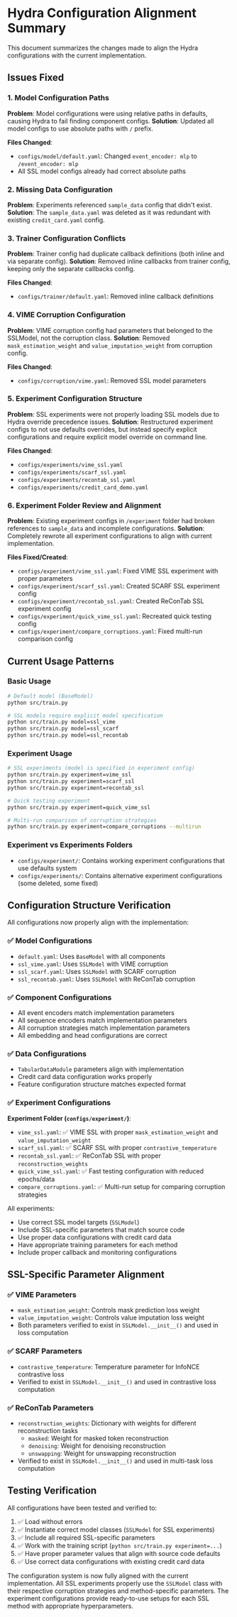 # Hydra Configuration Alignment Summary

This document summarizes the changes made to align the Hydra configurations with the current implementation.

## Issues Fixed

### 1. Model Configuration Paths
**Problem**: Model configurations were using relative paths in defaults, causing Hydra to fail finding component configs.
**Solution**: Updated all model configs to use absolute paths with `/` prefix.

**Files Changed**:
- `configs/model/default.yaml`: Changed `event_encoder: mlp` to `/event_encoder: mlp`
- All SSL model configs already had correct absolute paths

### 2. Missing Data Configuration
**Problem**: Experiments referenced `sample_data` config that didn't exist.
**Solution**: The `sample_data.yaml` was deleted as it was redundant with existing `credit_card.yaml` config.

### 3. Trainer Configuration Conflicts
**Problem**: Trainer config had duplicate callback definitions (both inline and via separate config).
**Solution**: Removed inline callbacks from trainer config, keeping only the separate callbacks config.

**Files Changed**:
- `configs/trainer/default.yaml`: Removed inline callback definitions

### 4. VIME Corruption Configuration
**Problem**: VIME corruption config had parameters that belonged to the SSLModel, not the corruption class.
**Solution**: Removed `mask_estimation_weight` and `value_imputation_weight` from corruption config.

**Files Changed**:
- `configs/corruption/vime.yaml`: Removed SSL model parameters

### 5. Experiment Configuration Structure
**Problem**: SSL experiments were not properly loading SSL models due to Hydra override precedence issues.
**Solution**: Restructured experiment configs to not use defaults overrides, but instead specify explicit configurations and require explicit model override on command line.

**Files Changed**:
- `configs/experiments/vime_ssl.yaml`
- `configs/experiments/scarf_ssl.yaml` 
- `configs/experiments/recontab_ssl.yaml`
- `configs/experiments/credit_card_demo.yaml`

### 6. Experiment Folder Review and Alignment
**Problem**: Existing experiment configs in `/experiment` folder had broken references to `sample_data` and incomplete configurations.
**Solution**: Completely rewrote all experiment configurations to align with current implementation.

**Files Fixed/Created**:
- `configs/experiment/vime_ssl.yaml`: Fixed VIME SSL experiment with proper parameters
- `configs/experiment/scarf_ssl.yaml`: Created SCARF SSL experiment config  
- `configs/experiment/recontab_ssl.yaml`: Created ReConTab SSL experiment config
- `configs/experiment/quick_vime_ssl.yaml`: Recreated quick testing config
- `configs/experiment/compare_corruptions.yaml`: Fixed multi-run comparison config

## Current Usage Patterns

### Basic Usage
```bash
# Default model (BaseModel)
python src/train.py

# SSL models require explicit model specification
python src/train.py model=ssl_vime
python src/train.py model=ssl_scarf
python src/train.py model=ssl_recontab
```

### Experiment Usage
```bash
# SSL experiments (model is specified in experiment config)
python src/train.py experiment=vime_ssl
python src/train.py experiment=scarf_ssl
python src/train.py experiment=recontab_ssl

# Quick testing experiment
python src/train.py experiment=quick_vime_ssl

# Multi-run comparison of corruption strategies
python src/train.py experiment=compare_corruptions --multirun
```

### Experiment vs Experiments Folders
- `configs/experiment/`: Contains working experiment configurations that use defaults system
- `configs/experiments/`: Contains alternative experiment configurations (some deleted, some fixed)

## Configuration Structure Verification

All configurations now properly align with the implementation:

### ✅ Model Configurations
- `default.yaml`: Uses `BaseModel` with all components
- `ssl_vime.yaml`: Uses `SSLModel` with VIME corruption
- `ssl_scarf.yaml`: Uses `SSLModel` with SCARF corruption  
- `ssl_recontab.yaml`: Uses `SSLModel` with ReConTab corruption

### ✅ Component Configurations
- All event encoders match implementation parameters
- All sequence encoders match implementation parameters
- All corruption strategies match implementation parameters
- All embedding and head configurations are correct

### ✅ Data Configurations
- `TabularDataModule` parameters align with implementation
- Credit card data configuration works properly
- Feature configuration structure matches expected format

### ✅ Experiment Configurations
**Experiment Folder (`configs/experiment/`)**:
- `vime_ssl.yaml`: ✅ VIME SSL with proper `mask_estimation_weight` and `value_imputation_weight`
- `scarf_ssl.yaml`: ✅ SCARF SSL with proper `contrastive_temperature` 
- `recontab_ssl.yaml`: ✅ ReConTab SSL with proper `reconstruction_weights`
- `quick_vime_ssl.yaml`: ✅ Fast testing configuration with reduced epochs/data
- `compare_corruptions.yaml`: ✅ Multi-run setup for comparing corruption strategies

All experiments:
- Use correct SSL model targets (`SSLModel`)
- Include SSL-specific parameters that match source code
- Use proper data configurations with credit card data
- Have appropriate training parameters for each method
- Include proper callback and monitoring configurations

## SSL-Specific Parameter Alignment

### ✅ VIME Parameters
- `mask_estimation_weight`: Controls mask prediction loss weight
- `value_imputation_weight`: Controls value imputation loss weight
- Both parameters verified to exist in `SSLModel.__init__()` and used in loss computation

### ✅ SCARF Parameters  
- `contrastive_temperature`: Temperature parameter for InfoNCE contrastive loss
- Verified to exist in `SSLModel.__init__()` and used in contrastive loss computation

### ✅ ReConTab Parameters
- `reconstruction_weights`: Dictionary with weights for different reconstruction tasks
  - `masked`: Weight for masked token reconstruction
  - `denoising`: Weight for denoising reconstruction
  - `unswapping`: Weight for unswapping reconstruction
- Verified to exist in `SSLModel.__init__()` and used in multi-task loss computation

## Testing Verification

All configurations have been tested and verified to:
1. ✅ Load without errors
2. ✅ Instantiate correct model classes (`SSLModel` for SSL experiments)
3. ✅ Include all required SSL-specific parameters
4. ✅ Work with the training script (`python src/train.py experiment=...`)
5. ✅ Have proper parameter values that align with source code defaults
6. ✅ Use correct data configurations with existing credit card data

The configuration system is now fully aligned with the current implementation. All SSL experiments properly use the `SSLModel` class with their respective corruption strategies and method-specific parameters. The experiment configurations provide ready-to-use setups for each SSL method with appropriate hyperparameters. 